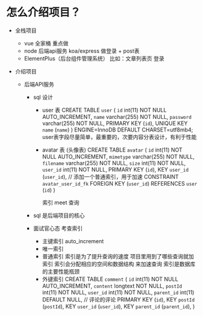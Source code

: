 # 怎么介绍项目？

- 全栈项目
    - vue 全家桶 重点做
    - node 后端api服务   koa/express  做登录 + post表
    - ElementPlus（后台组件管理系统）  比如：文章列表页 登录
    
- 介绍项目
    - 后端API服务
        - sql 设计
            - user 表
                CREATE TABLE `user` (
                    `id` int(11) NOT NULL AUTO_INCREMENT,
                    `name` varchar(255) NOT NULL,
                    `password` varchar(255) NOT NULL,
                    PRIMARY KEY (`id`),
                    UNIQUE KEY `name` (`name`)
                ) ENGINE=InnoDB DEFAULT CHARSET=utf8mb4;
                user表字段尽量简单，最重要的，次要内容分表设计，有利于性能
            - avatar 表 (头像表)
                CREATE TABLE `avatar` (
                    `id` int(11) NOT NULL AUTO_INCREMENT,
                    `mimetype` varchar(255) NOT NULL,
                    `filename` varchar(255) NOT NULL,
                    `size` int(11) NOT NULL,
                    `user_id` int(11) NOT NULL,
                    PRIMARY KEY (`id`),
                    KEY `user_id` (`user_id`),  // 添加一个普通索引，用于加速
                    CONSTRAINT `avatar_user_id_fk` FOREIGN KEY (`user_id`) REFERENCES `user` (`id`) 
                )

                索引 meet 查询

        - sql 是后端项目的核心
        - 面试官心态 考查索引
            - 主键索引 auto_increment
            - 唯一索引
            - 普通索引
                索引是为了提升查询的速度
                项目里用到了哪些查询就加索引
                索引会分配相应的空间和数据结构 来加速查询 索引是数据库的主要性能瓶颈
            - 外键索引
                CREATE TABLE `comment` (
                    `id` int(11) NOT NULL AUTO_INCREMENT,
                    `content` longtext NOT NULL,
                    `postId` int(11) NOT NULL,
                    `user_id` int(11) NOT NULL,
                    `parent_id` int(11) DEFAULT NULL,   // 评论的评论
                    PRIMARY KEY (`id`),
                    KEY `postId` (`postId`),
                    KEY `user_id` (`user_id`),
                    KEY `parent_id` (`parent_id`),
                )

                
